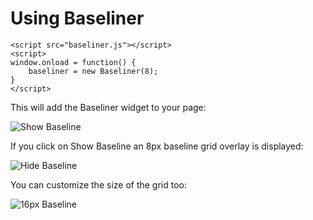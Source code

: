 # Using Baseliner

    <script src="baseliner.js"></script>
    <script>
    window.onload = function() {
        baseliner = new Baseliner(8);
    }
    </script>

This will add the Baseliner widget to your page:

![Show Baseline](https://github.com/jkeyes/baseline/raw/master/baseliner/example_show.png)

If you click on Show Baseline an 8px baseline grid overlay is displayed:

![Hide Baseline](https://github.com/jkeyes/baseline/raw/master/baseliner/example_hide.png)

You can customize the size of the grid too:

![16px Baseline](https://github.com/jkeyes/baseline/raw/master/baseliner/example_16px.png)
